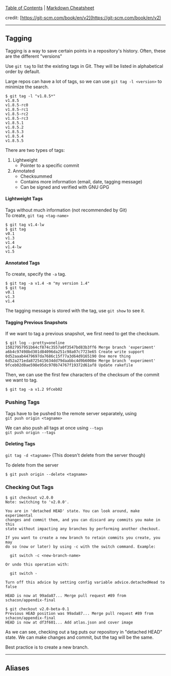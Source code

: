 [Table of Contents](../README.md) | [Markdown Cheatsheet](/Markdown%20Cheatsheet.md)

credit: [https://git-scm.com/book/en/v2](https://git-scm.com/book/en/v2)
___

## Tagging

Tagging is a way to save certain points in a repository's history.
Often, these are the different "versions"

Use `git tag` to list the existing tags in Git. They will be listed in alphabetical order by default.

Large repos can have a lot of tags, so we can use `git tag -l <version>` to minimize the search. 

```console
$ git tag -l "v1.8.5*"
v1.8.5
v1.8.5-rc0
v1.8.5-rc1
v1.8.5-rc2
v1.8.5-rc3
v1.8.5.1
v1.8.5.2
v1.8.5.3
v1.8.5.4
v1.8.5.5
```

There are two types of tags:
1. Lightweight
	- Pointer to a specific commit
2. Annotated
	- Checksummed 
	- Contains more information (email, date, tagging message)
	- Can be signed and verified with GNU GPG


#### Lightweight Tags

Tags without much information (not recommended by Git)\
To create, `git tag <tag-name>`

```console
$ git tag v1.4-lw
$ git tag
v0.1
v1.3
v1.4
v1.4-lw
v1.5
```

#### Annotated Tags

To create, specify the `-a` tag.

```console
$ git tag -a v1.4 -m "my version 1.4"
$ git tag
v0.1
v1.3
v1.4
```

The tagging message is stored with the tag, use `git show` to see it.


#### Tagging Previous Snapshots

If we want to tag a previous snapshot, we first need to get the checksum.

```console
$ git log --pretty=oneline
15027957951b64cf874c3557a0f3547bd83b3ff6 Merge branch 'experiment'
a6b4c97498bd301d84096da251c98a07c7723e65 Create write support
0d52aaab4479697da7686c15f77a3d64d9165190 One more thing
6d52a271eda8725415634dd79daabbc4d9b6008e Merge branch 'experiment'
9fceb02d0ae598e95dc970b74767f19372d61af8 Update rakefile
```

Then, we can use the first few characters of the checksum of the commit we want to tag.

```console
$ git tag -a v1.2 9fceb02
```

### Pushing Tags

Tags have to be pushed to the remote server separately, using \
`git push origin <tagname>`

We can also push all tags at once using `--tags`\
`git push origin --tags`

#### Deleting Tags

`git tag -d <tagname>` (This doesn't delete from the server though)

To delete from the server
```console
$ git push origin --delete <tagname>
```

### Checking Out Tags

```console
$ git checkout v2.0.0
Note: switching to 'v2.0.0'.

You are in 'detached HEAD' state. You can look around, make experimental
changes and commit them, and you can discard any commits you make in this
state without impacting any branches by performing another checkout.

If you want to create a new branch to retain commits you create, you may
do so (now or later) by using -c with the switch command. Example:

  git switch -c <new-branch-name>

Or undo this operation with:

  git switch -

Turn off this advice by setting config variable advice.detachedHead to false

HEAD is now at 99ada87... Merge pull request #89 from schacon/appendix-final

$ git checkout v2.0-beta-0.1
Previous HEAD position was 99ada87... Merge pull request #89 from schacon/appendix-final
HEAD is now at df3f601... Add atlas.json and cover image
```

As we can see, checking out a tag puts our repository in "detached HEAD" state. We can make changes and commit, but the tag will be the same.

Best practice is to create a new branch.

____

## Aliases








